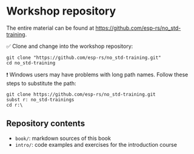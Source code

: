 # Workshop repository

The entire material can be found at <https://github.com/esp-rs/no_std-training>.

✅ Clone and change into the workshop repository:

```console
git clone "https://github.com/esp-rs/no_std-training.git"
cd no_std-training
```

❗ Windows users may have problems with long path names. Follow these steps to substitute the path:

```console
git clone https://github.com/esp-rs/no_std-training.git
subst r: no_std-trainings
cd r:\
```

## Repository contents

- `book/`: markdown sources of this book
- `intro/`: code examples and exercises for the introduction course
